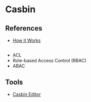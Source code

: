 # Casbin

<!--
https://casbin.org/docs/en/tutorials

https://medium.com/silo-blog/designing-a-flexible-permissions-system-with-casbin-f5d97fef17b8
https://dev.to/maxwellhertz/tutorial-integrate-gin-with-cabsin-56m0
https://mechanicalrock.github.io/2020/02/25/serverless-express-rbac.html
https://github.com/Jarvie8176/casbin-example
https://www.youtube.com/watch?v=OTT84oplR9o&t=12s
https://www.youtube.com/watch?v=mWlPNrCgVdE&t=128s
https://www.youtube.com/watch?v=jI4K7L-LI58&t=823s
-->

## References

- [How it Works](https://casbin.org/docs/en/how-it-works)

##

- ACL
- Role-based Access Control (RBAC)
- ABAC

<!--
https://www.youtube.com/watch?v=jI4K7L-LI58

https://www.zupzup.org/casbin-http-role-auth/
https://www.youtube.com/watch?v=OTT84oplR9o
-->

## Tools

- [Casbin Editor](https://casbin.org/editor/)
